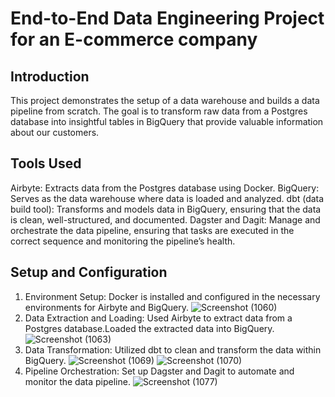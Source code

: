 # End-to-End Data Engineering Project for an E-commerce company
## Introduction
This project demonstrates the setup of a data warehouse and builds a data pipeline from scratch. The goal is to transform raw data from a Postgres database into insightful tables in BigQuery that provide valuable information about our customers.

## Tools Used 
Airbyte: Extracts data from the Postgres database using Docker.
BigQuery: Serves as the data warehouse where data is loaded and analyzed.
dbt (data build tool): Transforms and models data in BigQuery, ensuring that the data is clean, well-structured, and documented.
Dagster and Dagit: Manage and orchestrate the data pipeline, ensuring that tasks are executed in the correct sequence and monitoring the pipeline’s health.

## Setup and Configuration
1. Environment Setup: Docker is installed and configured in the necessary environments for Airbyte and BigQuery.
 ![Screenshot (1060)](https://github.com/Subhashini098/end-to-end-data-engineering-project-4413618/assets/109629881/531620b8-bd6f-420e-85e8-eda99f9989b5)
3. Data Extraction and Loading: Used Airbyte to extract data from a Postgres database.Loaded the extracted data into BigQuery.  
![Screenshot (1063)](https://github.com/Subhashini098/end-to-end-data-engineering-project-4413618/assets/109629881/8efe53fd-0d54-4543-bae1-d2f11f9cd1c8)
5. Data Transformation: Utilized dbt to clean and transform the data within BigQuery.
![Screenshot (1069)](https://github.com/Subhashini098/end-to-end-data-engineering-project-4413618/assets/109629881/90d43800-57f9-4ca5-8490-0815feee7d90)
![Screenshot (1070)](https://github.com/Subhashini098/end-to-end-data-engineering-project-4413618/assets/109629881/c2b85063-56ef-462b-b1b3-19fda28e86f4)
7. Pipeline Orchestration: Set up Dagster and Dagit to automate and monitor the data pipeline.
![Screenshot (1077)](https://github.com/Subhashini098/end-to-end-data-engineering-project-4413618/assets/109629881/51993b63-73b1-429f-b497-0fb786c049de)











          



